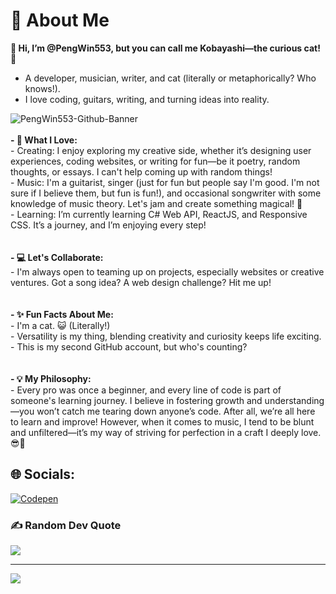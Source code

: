 # 💫 About Me  
**👋 Hi, I’m @PengWin553, but you can call me **Kobayashi**—the curious cat! 🐾** <br>
- A developer, musician, writer, and cat (literally or metaphorically? Who knows!).  <br>
- I love coding, guitars, writing, and turning ideas into reality. <br>

![PengWin553-Github-Banner](https://github.com/user-attachments/assets/39c5b05c-c6e2-4c98-a30e-610ca828751d)<br><br>**- 🎨 What I Love:**<br>  - Creating: I enjoy exploring my creative side, whether it’s designing user experiences, coding websites, or writing for fun—be it poetry, random thoughts, or essays. I can't help coming up with random things!<br>  - Music: I'm a guitarist, singer (just for fun but people say I'm good. I'm not sure if I believe them, but fun is fun!), and occasional songwriter with some knowledge of music theory. Let's jam and create something magical! 🎸<br> - Learning: I’m currently learning C# Web API, ReactJS, and Responsive CSS. It’s a journey, and I’m enjoying every step!<br><br>  <br>**- 💻 Let's Collaborate:**<br>  - I'm always open to teaming up on projects, especially websites or creative ventures. Got a song idea? A web design challenge? Hit me up!<br><br><br>**- ✨ Fun Facts About Me:**<br>  - I'm a cat. 😺 (Literally!)<br>  - Versatility is my thing, blending creativity and curiosity keeps life exciting.<br>  - This is my second GitHub account, but who's counting?<br>    <br><br>**- 💡 My Philosophy:**<br>  - Every pro was once a beginner, and every line of code is part of someone's learning journey. I believe in fostering growth and understanding—you won’t catch me tearing down anyone’s code. After all, we’re all here to learn and improve! However, when it comes to music, I tend to be blunt and unfiltered—it’s my way of striving for perfection in a craft I deeply love. 😎🎸


## 🌐 Socials:
[![Codepen](https://img.shields.io/badge/Codepen-000000?style=for-the-badge&logo=codepen&logoColor=white)](https://codepen.io/PengWin553) 

### ✍️ Random Dev Quote
![](https://quotes-github-readme.vercel.app/api?type=horizontal&theme=radical)

---
[![](https://visitcount.itsvg.in/api?id=PengWin553&icon=10&color=0)](https://visitcount.itsvg.in)

<!-- Proudly created with GPRM ( https://gprm.itsvg.in ) -->
